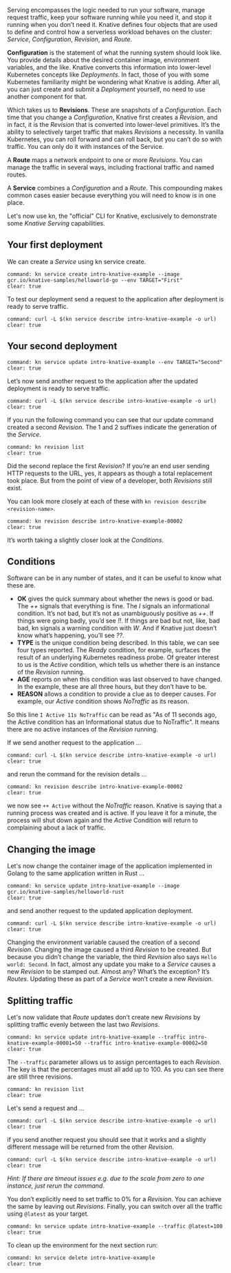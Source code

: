 Serving encompasses the logic needed to run your software, manage request traffic, keep your software running while you need it, and stop it running when you don’t need it. Knative defines four objects that are used to define and control how a serverless workload behaves on the cluster: *Service*, *Configuration*, *Revision*, and *Route*.

**Configuration** is the statement of what the running system should look like. You provide details about the desired container image, environment variables, and the like. Knative converts this information into lower-level Kubernetes concepts like *Deployments*. In fact, those of you with some Kubernetes familiarity might be wondering what Knative is adding. After all, you can just create and submit a *Deployment* yourself, no need to use another component for that.

Which takes us to **Revisions**. These are snapshots of a *Configuration*. Each time that you change a *Configuration*, Knative first creates a *Revision*, and in fact, it is the *Revision* that is converted into lower-level primitives.
It’s the ability to selectively target traffic that makes *Revisions* a necessity. In vanilla Kubernetes, you can roll forward and can roll back, but you can’t do so with traffic. You can only do it with instances of the Service.

A **Route** maps a network endpoint to one or more *Revisions*. You can manage the traffic in several ways, including fractional traffic and named routes.

A **Service** combines a *Configuration* and a *Route*. This compounding makes common cases easier because everything you will need to know is in one place.

Let's now use kn, the "official" CLI for Knative, exclusively to demonstrate some *Knative Serving* capabilities.

## Your first deployment

We can create a *Service* using kn service create. 
```terminal:execute
command: kn service create intro-knative-example --image gcr.io/knative-samples/helloworld-go --env TARGET="First"   
clear: true       
```

To test our deployment send a request to the application after deployment is ready to serve traffic.
```terminal:execute
command: curl -L $(kn service describe intro-knative-example -o url)
clear: true
```

## Your second deployment

```terminal:execute
command: kn service update intro-knative-example --env TARGET="Second"
clear: true
```
Let’s now send another request to the application after the updated deployment is ready to serve traffic.
```terminal:execute
command: curl -L $(kn service describe intro-knative-example -o url)
clear: true
```

If you run the following command you can see that our update command created a second *Revision*. The 1 and 2 suffixes indicate the generation of the *Service*.
```terminal:execute
command: kn revision list
clear: true
```
Did the second replace the first *Revision*? If you’re an end user sending HTTP requests to the URL, yes, it appears as though a total replacement took place. But from the point of view of a developer, both *Revisions* still exist.

You can look more closely at each of these with `kn revision describe <revision-name>`.
```terminal:execute
command: kn revision describe intro-knative-example-00002
clear: true
```
It’s worth taking a slightly closer look at the *Conditions*.

## Conditions

Software can be in any number of states, and it can be useful to know what these are.

- **OK** gives the quick summary about whether the news is good or bad. The *++* signals that everything is fine. The *I* signals an informational condition. It’s not bad, but it’s not as unambiguously positive as *++*. If things were going badly, you’d see *!!*. If things are bad but not, like, bad bad, kn signals a warning condition with *W*. And if Knative just doesn’t know what’s happening, you’ll see *??*.
- **TYPE** is the unique condition being described. In this table, we can see four types reported. The *Ready* condition, for example, surfaces the result of an underlying Kubernetes readiness probe. Of greater interest to us is the *Active* condition, which tells us whether there is an instance of the *Revision* running.
- **AGE** reports on when this condition was last observed to have changed. In the example, these are all three hours, but they don’t have to be.
- **REASON** allows a condition to provide a clue as to deeper causes. For example, our *Active* condition shows *NoTraffic* as its reason.

So this line `I Active 11s NoTraffic` can be read as "As of 11 seconds ago, the Active condition has an Informational status due to NoTraffic". It means there are no active instances of the *Revision* running.

If we send another request to the application ...
```terminal:execute
command: curl -L $(kn service describe intro-knative-example -o url)
clear: true
```
and rerun the command for the revision details ...
```terminal:execute
command: kn revision describe intro-knative-example-00002
clear: true
```
we now see `++ Active` without the *NoTraffic* reason. Knative is saying that a running process was created and is active. If you leave it for a minute, the process will shut down again and the *Active* Condition will return to complaining about a lack of traffic.

## Changing the image

Let's now change the container image of the application implemented in Golang to the same application written in Rust ...
```terminal:execute
command: kn service update intro-knative-example --image gcr.io/knative-samples/helloworld-rust
clear: true
```
and send another request to the updated application deployment.
```terminal:execute
command: curl -L $(kn service describe intro-knative-example -o url)
clear: true
```
Changing the environment variable caused the creation of a second *Revision*. Changing the image caused a third *Revision* to be created. But because you didn’t change the variable, the third *Revision* also says `Hello world: Second`. In fact, almost any update you make to a *Service* causes a new *Revision* to be stamped out. Almost any? What’s the exception? It’s *Routes*. Updating these as part of a *Service* won’t create a new *Revision*.

## Splitting traffic
Let's now validate that *Route* updates don’t create new *Revisions* by splitting traffic evenly between the last two *Revisions*. 
```terminal:execute
command: kn service update intro-knative-example --traffic intro-knative-example-00001=50 --traffic intro-knative-example-00002=50
clear: true
```
The `--traffic` parameter allows us to assign percentages to each *Revision*. The key is that the percentages must all add up to 100. 
As you can see there are still three revisions.
```terminal:execute
command: kn revision list
clear: true
```

Let's send a request and ...
```terminal:execute
command: curl -L $(kn service describe intro-knative-example -o url)
clear: true
```
if you send another request you should see that it works and a slightly different message will be returned from the other *Revision*.
```terminal:execute
command: curl -L $(kn service describe intro-knative-example -o url)
clear: true
```
*Hint: If there are timeout issues e.g. due to the scale from zero to one instance, just rerun the command.*


You don’t explicitly need to set traffic to 0% for a *Revision*. You can achieve the same by leaving out *Revisions*.
Finally, you can switch over all the traffic using `@latest` as your target.
```terminal:execute
command: kn service update intro-knative-example --traffic @latest=100
clear: true
```

To clean up the environment for the next section run:
```terminal:execute
command: kn service delete intro-knative-example
clear: true
```